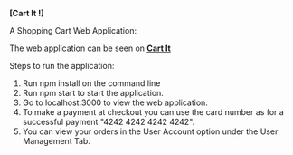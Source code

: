 **[Cart It !]**

A Shopping Cart Web Application:

The web application can be seen on **[Cart It](https://sarthak-goel-cart-it.herokuapp.com/)**

Steps to run the application:
1. Run npm install on the command line
2. Run npm start to start the application.
3. Go to localhost:3000 to view the web application. 
4. To make a payment at checkout you can use the card number as for a successful payment "4242 4242 4242 4242".
5. You can view your orders in the User Account option under the User Management Tab.

 

